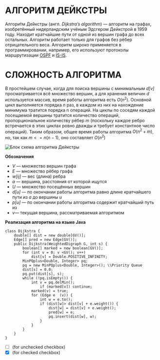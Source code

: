 # **АЛГОРИТМ ДЕЙКСТРЫ**
Алгори́тм Де́йкстры (англ. *Dijkstra’s algorithm*) — алгоритм на графах, изобретённый нидерландским учёным Эдсгером Дейкстрой в 1959 году. 
Находит кратчайшие пути от одной из вершин графа до всех остальных. Алгоритм работает только для графов без рёбер отрицательного веса. 
Алгоритм широко применяется в программировании, например, его используют протоколы маршрутизации [OSPF](https://ru.wikipedia.org/wiki/OSPF) и [IS-IS](https://ru.wikipedia.org/wiki/IS-IS).
# **СЛОЖНОСТЬ АЛГОРИТМА**
В простейшем случае, когда для поиска вершины с минимальным *d[v]* просматривается всё множество вершин, а для хранения величин *d* используется массив, время работы алгоритма есть 
$O(n^2)$. Основной цикл выполняется порядка *n* раз, в каждом из них на нахождение минимума тратится порядка n операций. На циклы по соседям каждой посещаемой вершины тратится количество операций, 
пропорциональное количеству рёбер *m* (поскольку каждое ребро встречается в этих циклах ровно дважды и требует константное число операций). Таким образом, общее время работы алгоритма 
$O(n^{2}+m)$, но, так как $m<=n(n-1)$, оно составляет $O(n^2)$

![Блок схема алгоритма Дейкстры](https://upload.wikimedia.org/wikipedia/commons/thumb/d/da/Алгоритм_Дейкстры.pdf/page1-299px-Алгоритм_Дейкстры.pdf.jpg)

**Обозначения**
* *V* — множество вершин графа
* *E* — множество рёбер графа
* *w[ij]* — вес (длина) ребра 
* *a* — вершина, расстояния от которой ищутся
* *U* — множество посещённых вершин
* *d[u]* — по окончании работы алгоритма равно длине кратчайшего пути из *a* до вершины *u*
* *p[u]* — по окончании работы алгоритма содержит кратчайший путь из 
* *v*— текущая вершина, рассматриваемая алгоритмом

**Реализация алгоритма на языке Java**
```
class Dijkstra {
	double[] dist = new double[GV()];
	Edge[] pred = new Edge[GV()];
	public Dijkstra(WeightedDigraph G, int s) {
		boolean[] marked = new boolean[GV()];
		for (int v = 0; v <GV(); v++)
			dist[v] = Double.POSITIVE_INFINITY;
		MinPQplus<Double, Integer> pq;
		pq = new MinPQplus<Double, Integer>(); \\Priority Queue
		dist[s] = 0.0;
		pq.put(dist[s], s);
		while (!pq.isEmpty()) {
			int v = pq.delMin();
				if (marked[v]) continue;
			marked(v) = true;
			for (Edge e  (v)) {
				int w = e.to();
				if (dist[w]> dist[v] + e.weight()) {
					dist[w] = dist[v] + e.weight();
					pred[w] = e;
					pq.insert(dist[w], w);
				}
			}
		}
	}
}
```
- [ ] (for unchecked checkbox)
- [x] (for checked checkbox)
